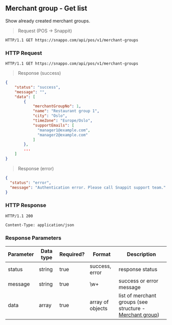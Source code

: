 ## Merchant group - Get list

Show already created merchant groups.

> Request (POS -> Snappit)

```
HTTP/1.1 GET https://snappo.com/api/pos/v1/merchant-groups
```

### HTTP Request

`HTTP/1.1 GET https://snappo.com/api/pos/v1/merchant-groups`

> Response (success)

```json
{
    "status": "success",
    "message": "",
    "data": [
        {
            "merchantGroupNo": 1,
            "name": "Restaurant group 1",
            "city": "Oslo",
            "timeZone": "Europe/Oslo",
            "supportEmails": [
              "manager1@example.com", 
              "manager2@example.com" 
            ]
        },
        ...
    ]
}
```

> Response (error)

```json
{
  "status": "error",
  "message": "Authentication error. Please call Snappit support team."
}
```

### HTTP Response

`HTTP/1.1 200`

`Content-Type: application/json`

### Response Parameters

Parameter | Data type | Required? | Format | Description
--------- | --------- | --------- | ------ | -----------
status | string | true | success, error | response status
message | string | true | \w+ | success or error message
data | array | true | array of objects | list of merchant groups (see structure - [Merchant group](#merchant-group-create))
